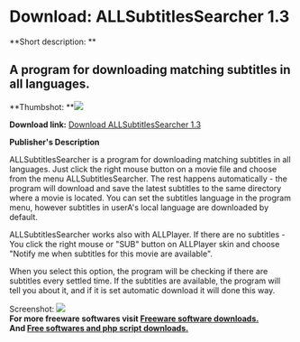 # Download: ALLSubtitlesSearcher 1.3

**Short description: **

## A program for downloading matching subtitles in all languages.

  
**Thumbshot: **![](http://www.freewarefiles.com/screenshot/allsbttlsrchr_md.jpg)   
  
**Download link:** [Download ALLSubtitlesSearcher 1.3](http://freesoftwares.boysofts.com/ALLSubtitlesSearcher_program_58172.html)  
  

**Publisher's Description**  
  

ALLSubtitlesSearcher is a program for downloading matching subtitles in all
languages. Just click the right mouse button on a movie file and choose from
the menu ALLSubtitlesSearcher. The rest happens automatically - the program
will download and save the latest subtitles to the same directory where a
movie is located. You can set the subtitles language in the program menu,
however subtitles in userA's local language are downloaded by default.

ALLSubtitlesSearcher works also with ALLPlayer. If there are no subtitles -
You click the right mouse or "SUB" button on ALLPlayer skin and choose "Notify
me when subtitles for this movie are available".

When you select this option, the program will be checking if there are
subtitles every settled time. If the subtitles are available, the program will
tell you about it, and if it is set automatic download it will done this way.

  
  
Screenshot: ![](http://www.freewarefiles.com/screenshot/allsbttlsrchr.jpg)  
**For more freeware softwares visit [Freeware software downloads.](http://freesoftwares.boysofts.com/)**   
**And [Free softwares and php script downloads.](http://www.boysofts.com/)**


